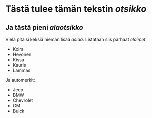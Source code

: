 # Tästä tulee tämän tekstin *otsikko*

## Ja tästä pieni _alaotsikko_


Vielä pitäisi keksiä hieman lisää _asiaa_. Listataan siis parhaat *eläimet*:

* Koira
* Hevonen
* Kissa
* Kauris
* Lammas

Ja automerkit:

* Jeep
* BMW
* Chevrolet
* GM
* Buick
